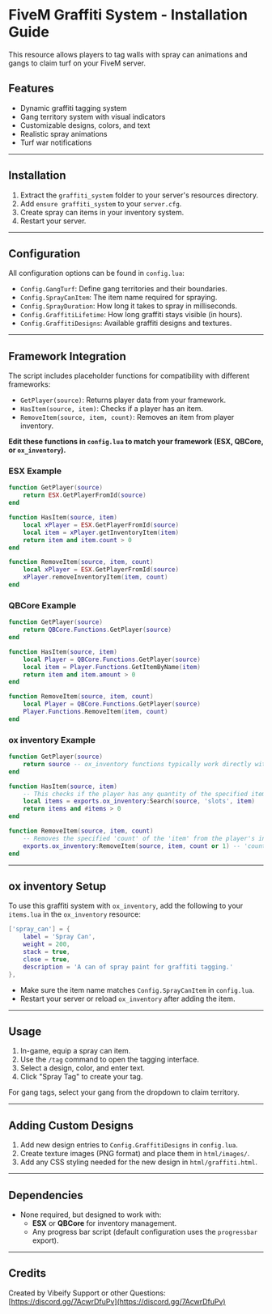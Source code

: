 # FiveM Graffiti System - Installation Guide

This resource allows players to tag walls with spray can animations and gangs to claim turf on your FiveM server.

## Features

  - Dynamic graffiti tagging system
  - Gang territory system with visual indicators
  - Customizable designs, colors, and text
  - Realistic spray animations
  - Turf war notifications

-----

## Installation

1.  Extract the `graffiti_system` folder to your server's resources directory.
2.  Add `ensure graffiti_system` to your `server.cfg`.
3.  Create spray can items in your inventory system.
4.  Restart your server.

-----

## Configuration

All configuration options can be found in `config.lua`:

  * `Config.GangTurf`: Define gang territories and their boundaries.
  * `Config.SprayCanItem`: The item name required for spraying.
  * `Config.SprayDuration`: How long it takes to spray in milliseconds.
  * `Config.GraffitiLifetime`: How long graffiti stays visible (in hours).
  * `Config.GraffitiDesigns`: Available graffiti designs and textures.

-----

## Framework Integration

The script includes placeholder functions for compatibility with different frameworks:

  * `GetPlayer(source)`: Returns player data from your framework.
  * `HasItem(source, item)`: Checks if a player has an item.
  * `RemoveItem(source, item, count)`: Removes an item from player inventory.

**Edit these functions in `config.lua` to match your framework (ESX, QBCore, or `ox_inventory`).**

### ESX Example

```lua
function GetPlayer(source)
    return ESX.GetPlayerFromId(source)
end

function HasItem(source, item)
    local xPlayer = ESX.GetPlayerFromId(source)
    local item = xPlayer.getInventoryItem(item)
    return item and item.count > 0
end

function RemoveItem(source, item, count)
    local xPlayer = ESX.GetPlayerFromId(source)
    xPlayer.removeInventoryItem(item, count)
end
```

### QBCore Example

```lua
function GetPlayer(source)
    return QBCore.Functions.GetPlayer(source)
end

function HasItem(source, item)
    local Player = QBCore.Functions.GetPlayer(source)
    local item = Player.Functions.GetItemByName(item)
    return item and item.amount > 0
end

function RemoveItem(source, item, count)
    local Player = QBCore.Functions.GetPlayer(source)
    Player.Functions.RemoveItem(item, count)
end
```

### ox inventory Example

```lua
function GetPlayer(source)
    return source -- ox_inventory functions typically work directly with the player's server ID.
end

function HasItem(source, item)
    -- This checks if the player has any quantity of the specified item.
    local items = exports.ox_inventory:Search(source, 'slots', item)
    return items and #items > 0
end

function RemoveItem(source, item, count)
    -- Removes the specified 'count' of the 'item' from the player's inventory.
    exports.ox_inventory:RemoveItem(source, item, count or 1) -- 'count or 1' ensures at least 1 item is removed if 'count' isn't specified.
end
```

-----

## ox inventory Setup

To use this graffiti system with `ox_inventory`, add the following to your `items.lua` in the `ox_inventory` resource:

```lua
['spray_can'] = {
    label = 'Spray Can',
    weight = 200,
    stack = true,
    close = true,
    description = 'A can of spray paint for graffiti tagging.'
},
```

  * Make sure the item name matches `Config.SprayCanItem` in `config.lua`.
  * Restart your server or reload `ox_inventory` after adding the item.

-----

## Usage

1.  In-game, equip a spray can item.
2.  Use the `/tag` command to open the tagging interface.
3.  Select a design, color, and enter text.
4.  Click "Spray Tag" to create your tag.

For gang tags, select your gang from the dropdown to claim territory.

-----

## Adding Custom Designs

1.  Add new design entries to `Config.GraffitiDesigns` in `config.lua`.
2.  Create texture images (PNG format) and place them in `html/images/`.
3.  Add any CSS styling needed for the new design in `html/graffiti.html`.

-----

## Dependencies

  * None required, but designed to work with:
      * **ESX** or **QBCore** for inventory management.
      * Any progress bar script (default configuration uses the `progressbar` export).

-----

## Credits

Created by Vibeify
Support or other Questions: [https://discord.gg/7AcwrDfuPv](https://discord.gg/7AcwrDfuPv)
